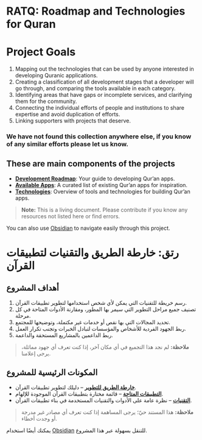 # RATQ: Roadmap and Technologies for Quran


# Project Goals
1. Mapping out the technologies that can be used by anyone interested in developing Quranic applications.
2. Creating a classification of all development stages that a developer will go through, and comparing the tools available in each category.
3. Identifying areas that have gaps or incomplete services, and clarifying them for the community.
4. Connecting the individual efforts of people and institutions to share expertise and avoid duplication of efforts.
5. Linking supporters with projects that deserve.

### We have not found this collection anywhere else, if you know of any similar efforts please let us know.

## These are main components of the projects
- **[Development Roadmap](./Development%20Guidelines.md)**: Your guide to developing Qur’an apps.
- **[Available Apps](./Available%20Apps.md)**: A curated list of existing Qur’an apps for inspiration.
- **[Technologies](./Technologies.md)**: Overview of tools and technologies for building Qur’an apps.

> **Note:** This is a living document. Please contribute if you know any resources not listed here or find errors.

You can also use [Obsidian](https://obsidian.md/) to navigate easily through this project.



# رتق: خارطة الطريق والتقنيات لتطبيقات القرآن


## أهداف المشروع

1. رسم خريطة للتقنيات التي يمكن لأي شخص استخدامها لتطوير تطبيقات القرآن.
2. تصنيف جميع مراحل التطوير التي سيمر بها المطور، ومقارنة الأدوات المتاحة في كل مرحلة.
3. تحديد المجالات التي بها نقص أو خدمات غير مكتملة، وتوضيحها للمجتمع.
4. ربط الجهود الفردية للأشخاص والمؤسسات لتبادل الخبرات وتجنب تكرار العمل.
5. ربط الداعمين بالمشاريع المستحقة والداعمة.

> **ملاحظة:** لم نجد هذا التجميع في أي مكان آخر، إذا كنت تعرف أي جهود مماثلة، يرجى إعلامنا.

##  المكونات الرئيسية للمشروع

- **[خارطة الطريق للتطوير](./Development%20Guidelines.md)** – دليلك لتطوير تطبيقات القرآن.
- **[التطبيقات المتاحة](./Available%20Apps.md)** – قائمة مختارة بتطبيقات القرآن الموجودة للإلهام.
- **[التقنيات](./Technologies.md)** – نظرة عامة على الأدوات والتقنيات المستخدمة في بناء تطبيقات القرآن.

> **ملاحظة:** هذا المستند حيّ؛ يرجى المساهمة إذا كنت تعرف أي مصادر غير مدرجة أو وجدت أخطاء.

يمكنك أيضًا استخدام [Obsidian](https://obsidian.md/) للتنقل بسهولة عبر هذا المشروع.

